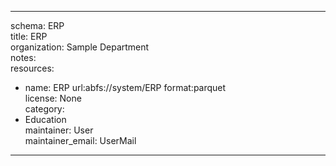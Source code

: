 


---  
schema: ERP  
title: ERP  
organization: Sample Department  
notes:   
resources:  
- name: ERP 
 url:abfs://system/ERP 
 format:parquet  
license: None  
category:
 - Education  
maintainer: User  
maintainer_email: UserMail  
---